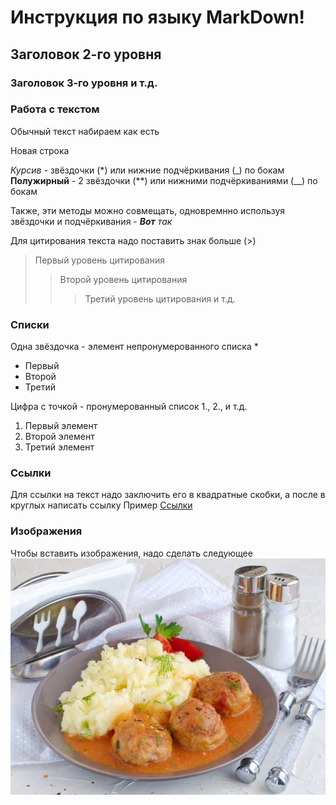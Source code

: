 # Инструкция по языку MarkDown!

## Заголовок 2-го уровня
### Заголовок 3-го уровня и т.д.

### Работа с текстом

Обычный текст набираем как есть

Новая строка

*Курсив* - звёздочки (*) или нижние подчёркивания (_) по бокам
**Полужирный** - 2 звёздочки (**) или нижними подчёркиваниями (__) по бокам 

Также, эти методы можно совмещать, одновремнно используя звёздочки и подчёркивания - *__Вот__ так*


Для цитирования текста надо поставить знак больше (>)

> Первый уровень цитирования
>> Второй уровень цитирования
>>> Третий уровень цитирования и т.д.

### Списки

Одна звёздочка - элемент непронумерованного списка *
* Первый
* Второй
* Третий

Цифра с точкой - пронумерованный список 1., 2., и т.д.
1. Первый элемент
2. Второй элемент
3. Третий элемент

### Ссылки

Для ссылки на текст надо заключить его в квадратные скобки, а после в круглых написать ссылку
Пример [Ссылки](example.com "Всплывающая ссылка")


### Изображения

Чтобы вставить изображения, надо сделать следующее
![Привет, это тефтелька](tef.jpg)
